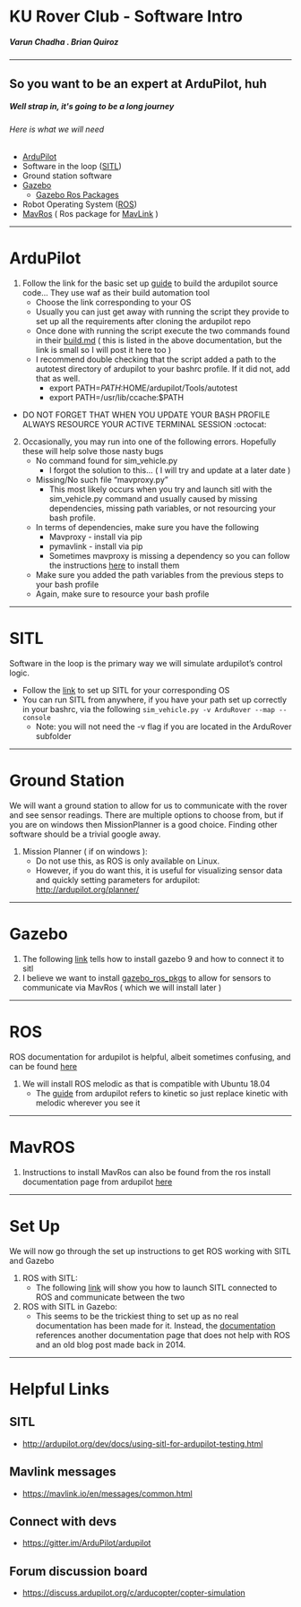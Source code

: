 # KU Rover Club - Software Intro

##### Varun Chadha . Brian Quiroz
---
## So you want to be an expert at ArduPilot, huh
##### Well strap in, it's going to be a long journey
###### Here is what we will need
* [ArduPilot](http://ardupilot.org/)
* Software in the loop ([SITL](http://ardupilot.org/dev/docs/sitl-simulator-software-in-the-loop.html))
* Ground station software
* [Gazebo](http://gazebosim.org/)
    * [Gazebo Ros Packages](http://gazebosim.org/tutorials?tut=ros_installing&cat=connect_ros)
* Robot Operating System ([ROS](https://www.ros.org/))
* [MavRos](http://wiki.ros.org/mavros) ( Ros package for [MavLink](https://mavlink.io/en/) )
---
# ArduPilot
1. Follow the link for the basic set up [guide](http://ardupilot.org/dev/docs/building-the-code.html) to build the ardupilot source code... They use waf as their build automation tool
    * Choose the link corresponding to your OS
    * Usually you can just get away with running the script they provide to set up all the requirements after cloning the ardupilot repo
    * Once done with running the script execute the two commands found in their [build.md](https://github.com/ArduPilot/ardupilot/blob/master/BUILD.md) ( this is listed in the above documentation, but the link is small so I will post it here too )
    * I recommend double checking that the script added a path to the autotest directory of ardupilot to your bashrc profile.  If it did not, add that as well.
        * export PATH=$PATH:$HOME/ardupilot/Tools/autotest
        * export PATH=/usr/lib/ccache:$PATH
* DO NOT FORGET THAT WHEN YOU UPDATE YOUR BASH PROFILE ALWAYS RESOURCE YOUR ACTIVE TERMINAL SESSION :octocat:

2. Occasionally, you may run into one of the following errors.  Hopefully these will help solve those nasty bugs
    * No command found for sim_vehicle.py
        * I forgot the solution to this... ( I will try and update at a later date )
    * Missing/No such file “mavproxy.py”
        * This most likely occurs when you try and launch sitl with the sim_vehicle.py command and usually caused by missing dependencies, missing path variables, or not resourcing your bash profile.
    * In terms of dependencies, make sure you have the following
        * Mavproxy - install via pip
        * pymavlink - install via pip
        * Sometimes mavproxy is missing a dependency so you can follow the instructions [here](https://ardupilot.github.io/MAVProxy/html/getting_started/download_and_installation.html) to install them
    * Make sure you added the path variables from the previous steps to your bash profile
    * Again, make sure to resource your bash profile
---
# SITL
Software in the loop is the primary way we will simulate ardupilot’s control logic.
* Follow the [link](http://ardupilot.org/dev/docs/sitl-simulator-software-in-the-loop.html#) to set up SITL for your corresponding OS
* You can run SITL from anywhere, if you have your path set up correctly in your bashrc, via the following
```sim_vehicle.py -v ArduRover --map --console```
    * Note: you will not need the -v flag if you are located in the ArduRover subfolder
---
# Ground Station
We will want a ground station to allow for us to communicate with the rover and see sensor readings.
There are multiple options to choose from, but if you are on windows then MissionPlanner is a good choice.  Finding other software should be a trivial google away.
1. Mission Planner ( if on windows ):
    * Do not use this, as ROS is only available on Linux.
    * However, if you do want this, it is useful for visualizing sensor data and quickly setting parameters for ardupilot: http://ardupilot.org/planner/
---
# Gazebo
1. The following [link](http://ardupilot.org/dev/docs/using-gazebo-simulator-with-sitl.html) tells how to install gazebo 9 and how to connect it to sitl
2. I believe we want to install [gazebo_ros_pkgs](http://gazebosim.org/tutorials?tut=ros_installing&cat=connect_ros) to allow for sensors to communicate via MavRos ( which we will install later )
---
# ROS
ROS documentation for ardupilot is helpful, albeit sometimes confusing, and can be found [here](http://ardupilot.org/dev/docs/ros.html)

1. We will install ROS melodic as that is compatible with Ubuntu 18.04
    * The [guide](http://ardupilot.org/dev/docs/ros-install.html) from ardupilot refers to kinetic so just replace kinetic with melodic wherever you see it
---
# MavROS
1. Instructions to install MavRos can also be found from the ros install documentation page from ardupilot [here](http://ardupilot.org/dev/docs/ros-install.html)

---
# Set Up
We will now go through the set up instructions to get ROS working with SITL and Gazebo
1. ROS with SITL:
    * The following [link](http://ardupilot.org/dev/docs/ros-sitl.html) will show you how to launch SITL connected to ROS and communicate between the two
2. ROS with SITL in Gazebo:
    * This seems to be the trickiest thing to set up as no real documentation has been made for it.  Instead, the [documentation](http://ardupilot.org/dev/docs/ros-gazebo.html) references another documentation page that does not help with ROS and an old blog post made back in 2014.
---
# Helpful Links
## SITL
* http://ardupilot.org/dev/docs/using-sitl-for-ardupilot-testing.html
## Mavlink messages
* https://mavlink.io/en/messages/common.html
## Connect with devs
* https://gitter.im/ArduPilot/ardupilot
## Forum discussion board
* https://discuss.ardupilot.org/c/arducopter/copter-simulation

